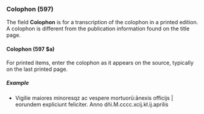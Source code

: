 ### Colophon (597)

The field **Colophon** is for a transcription of the colophon in a printed edition. A colophon is different from the publication information found on the title page.  

#### Colophon (597 $a)  

For printed items, enter the colophon as it appears on the source, typically on the last printed page.

##### Example  

- Vigilie maiores minoresqz ac vespere mortuorū:ānexis officijs \| eorundem expliciunt feliciter. Anno dñi.M.cccc.xcij.kł.ij.aprilis
